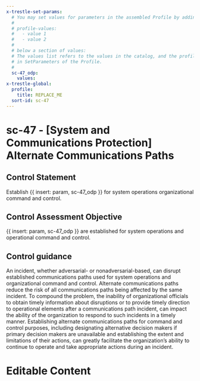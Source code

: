 ```yaml
---
x-trestle-set-params:
  # You may set values for parameters in the assembled Profile by adding
  #
  # profile-values:
  #   - value 1
  #   - value 2
  #
  # below a section of values:
  # The values list refers to the values in the catalog, and the profile-values represent values
  # in SetParameters of the Profile.
  #
  sc-47_odp:
    values:
x-trestle-global:
  profile:
    title: REPLACE_ME
  sort-id: sc-47
---
```


# sc-47 - \[System and Communications Protection\] Alternate Communications Paths

## Control Statement

Establish {{ insert: param, sc-47_odp }} for system operations organizational command and control.

## Control Assessment Objective

{{ insert: param, sc-47_odp }} are established for system operations and operational command and control.

## Control guidance

An incident, whether adversarial- or nonadversarial-based, can disrupt established communications paths used for system operations and organizational command and control. Alternate communications paths reduce the risk of all communications paths being affected by the same incident. To compound the problem, the inability of organizational officials to obtain timely information about disruptions or to provide timely direction to operational elements after a communications path incident, can impact the ability of the organization to respond to such incidents in a timely manner. Establishing alternate communications paths for command and control purposes, including designating alternative decision makers if primary decision makers are unavailable and establishing the extent and limitations of their actions, can greatly facilitate the organization’s ability to continue to operate and take appropriate actions during an incident.

# Editable Content

<!-- Make additions and edits below -->
<!-- The above represents the contents of the control as received by the profile, prior to additions. -->
<!-- If the profile makes additions to the control, they will appear below. -->
<!-- The above markdown may not be edited but you may edit the content below, and/or introduce new additions to be made by the profile. -->
<!-- If there is a yaml header at the top, parameter values may be edited. Use --set-parameters to incorporate the changes during assembly. -->
<!-- The content here will then replace what is in the profile for this control, after running profile-assemble. -->
<!-- The current profile has no added parts for this control, but you may add new ones here. -->
<!-- Each addition must have a heading either of the form ## Control my_addition_name -->
<!-- or ## Part a. (where the a. refers to one of the control statement labels.) -->
<!-- "## Control" parts are new parts added after the statement part. -->
<!-- "## Part" parts are new parts added into the top-level statement part with that label. -->
<!-- Subparts may be added with nested hash levels of the form ### My Subpart Name -->
<!-- underneath the parent ## Control or ## Part being added -->
<!-- See https://ibm.github.io/compliance-trestle/tutorials/ssp_profile_catalog_authoring/ssp_profile_catalog_authoring for guidance. -->

